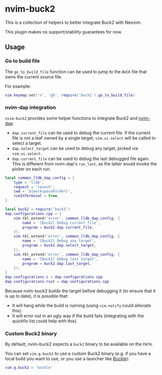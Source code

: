 # nvim-buck2

This is a collection of helpers to better integrate Buck2 with Neovim.

This plugin makes no support/stability guarantees for now.

## Usage

### Go to build file

The `go_to_build_file` function can be used to jump to the `BUCK` file that owns the current source file.

For example:

```lua
vim.keymap.set('n', 'gb', require('buck2').go_to_build_file)
```

### nvim-dap integration

`nvim-buck2` provides some helper functions to integrate Buck2 and [nvim-dap](https://github.com/mfussenegger/nvim-dap):

- `dap.current_file` can be used to debug the current file. If the current file is not a leaf owned by a single target, `vim.ui.select` will be called to select a target.
- `dap.select_target` can be used to debug any target, picked via `vim.ui.select`.
- `dap.current_file` can be used to debug the last debugged file again. This is different from nvim-dap's `run_last`, as the latter would invoke the picker on each run.

```lua
local common_lldb_dap_config = {
    type = 'lldb',
    request = 'launch',
    cwd = '${workspaceFolder}',
    runInTerminal = true,
}

local buck2 = require('buck2')
dap.configurations.cpp = {
    vim.tbl_extend('error', common_lldb_dap_config, {
        name = '[Buck2] Debug current file',
        program = buck2.dap.current_file,
    }),
    vim.tbl_extend('error', common_lldb_dap_config, {
        name = '[Buck2] Debug any target',
        program = buck2.dap.select_target,
    }),
    vim.tbl_extend('error', common_lldb_dap_config, {
        name = '[Buck2] Debug last target',
        program = buck2.dap.last_target,
    }),
}
dap.configurations.c = dap.configurations.cpp
dap.configurations.rust = dap.configurations.cpp
```

Because nvim-buck2 builds the target before debugging it (to ensure that it is up to date), it is possible that:

- It will hang while the build is running (using `vim.notify` could alleviate this).
- It will error out in an ugly way if the build fails (integrating with the quickfix list could help with this).

### Custom Buck2 binary

By default, nvim-buck2 expects a `buck2` binary to be available on the `PATH`.

You can set `vim.g.buck2` to use a custom Buck2 binary (e.g. if you have a local build you want to use, or you use a launcher like [Buckle](https://github.com/benbrittain/buckle)):

```lua
vim.g.buck2 = 'buckle'
```
